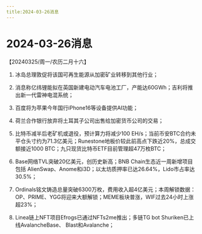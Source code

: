```yaml
---
title:2024-03-26消息
---
```

# 2024-03-26消息
【20240325/周一/农历二月十六】
1. 冰岛总理敦促将该国可再生能源从加密矿业转移到其他行业；

2. 消息称亿纬锂能拟在英国新建电动汽车电池工厂，产能达60GWh；吉利将推出新一代雷神电混系统；

3. 百度将为苹果今年国行iPhone16等设备提供AI功能；

4. 荷兰合作银行放弃将土耳其子公司出售给加密货币公司的交易；

5. 比特币减半后老矿机或退役，预计算力将减少100 EH/s；当前币安BTC合约未平仓头寸约为71.3亿美元；Runestone地板价较此前高点下跌近20%，总成交额接近1000 BTC；九只现货比特币ETF目前管理超47万枚BTC；

6. Base网络TVL突破20亿美元，创历史新高；BNB Chain生态近一周新增项目包括 AlienSwap、Anome和i3D；以太坊质押率已达26.64%，Lido市占率达30.5%；

7. Ordinals铭文铸造总量突破6300万枚，费用收入超4亿美元；本周解锁数据：OP、PRIME、YGG将迎来大额解锁；MEME板块普涨，WIF过去24小时上涨超23%；

8. Linea链上NFT项目Efrogs已通过NFTs2me推出；多链TG bot Shuriken已上线AvalancheBase、 Blast和Avalanche；